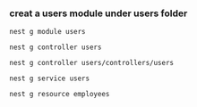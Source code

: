 ### creat a users module under users folder
`nest g module users`

`nest g controller users`

`nest g controller users/controllers/users`

`nest g service users`

`nest g resource employees`
